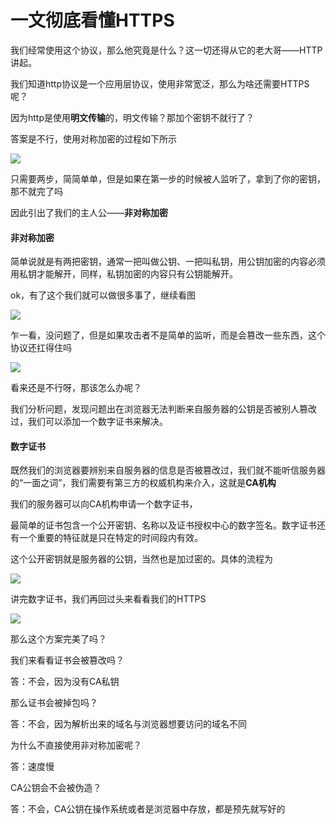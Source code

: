 # 一文彻底看懂HTTPS

我们经常使用这个协议，那么他究竟是什么？这一切还得从它的老大哥——HTTP讲起。

我们知道http协议是一个应用层协议，使用非常宽泛，那么为啥还需要HTTPS呢？

因为http是使用**明文传输**的，明文传输？那加个密钥不就行了？

答案是不行，使用对称加密的过程如下所示

[![](https://pic.imgdb.cn/item/60ab6185ce272128a6e46533.jpg)](https://pic.imgdb.cn/item/60ab6185ce272128a6e46533.jpg)

只需要两步，简简单单，但是如果在第一步的时候被人监听了，拿到了你的密钥，那不就完了吗

因此引出了我们的主人公——**非对称加密**

#### 非对称加密

简单说就是有两把密钥，通常一把叫做公钥、一把叫私钥，用公钥加密的内容必须用私钥才能解开，同样，私钥加密的内容只有公钥能解开。

ok，有了这个我们就可以做很多事了，继续看图

[![](https://pic.imgdb.cn/item/60ab62f1ce272128a6f0cb61.jpg)](https://pic.imgdb.cn/item/60ab62f1ce272128a6f0cb61.jpg)

乍一看，没问题了，但是如果攻击者不是简单的监听，而是会篡改一些东西，这个协议还扛得住吗

[![](https://pic.imgdb.cn/item/60ab6450ce272128a6fbd568.jpg)](https://pic.imgdb.cn/item/60ab6450ce272128a6fbd568.jpg)

看来还是不行呀，那该怎么办呢？

我们分析问题，发现问题出在浏览器无法判断来自服务器的公钥是否被别人篡改过，我们可以添加一个数字证书来解决。

#### 数字证书

既然我们的浏览器要辨别来自服务器的信息是否被篡改过，我们就不能听信服务器的“一面之词”，我们需要有第三方的权威机构来介入，这就是**CA机构**

我们的服务器可以向CA机构申请一个数字证书，

最简单的证书包含一个公开密钥、名称以及证书授权中心的数字签名。数字证书还有一个重要的特征就是只在特定的时间段内有效。

这个公开密钥就是服务器的公钥，当然也是加过密的。具体的流程为

[![](https://pic.imgdb.cn/item/60ab68bace272128a6208aaa.jpg)](https://pic.imgdb.cn/item/60ab68bace272128a6208aaa.jpg)

讲完数字证书，我们再回过头来看看我们的HTTPS

[![](https://pic.imgdb.cn/item/60ab6b2cce272128a6328de7.jpg)](https://pic.imgdb.cn/item/60ab6b2cce272128a6328de7.jpg)

那么这个方案完美了吗？

我们来看看证书会被篡改吗？

答：不会，因为没有CA私钥

那么证书会被掉包吗？

答：不会，因为解析出来的域名与浏览器想要访问的域名不同

为什么不直接使用非对称加密呢？

答：速度慢

CA公钥会不会被伪造？

答：不会，CA公钥在操作系统或者是浏览器中存放，都是预先就写好的

